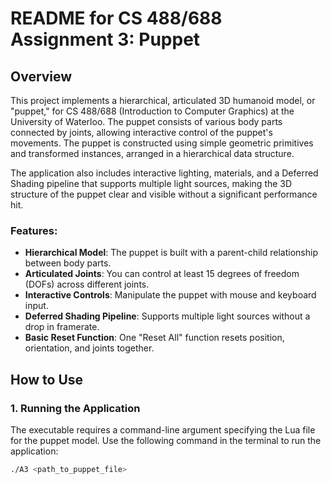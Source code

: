 # README for CS 488/688 Assignment 3: Puppet

## Overview
This project implements a hierarchical, articulated 3D humanoid model, or "puppet," for CS 488/688 (Introduction to Computer Graphics) at the University of Waterloo. The puppet consists of various body parts connected by joints, allowing interactive control of the puppet's movements. The puppet is constructed using simple geometric primitives and transformed instances, arranged in a hierarchical data structure.

The application also includes interactive lighting, materials, and a Deferred Shading pipeline that supports multiple light sources, making the 3D structure of the puppet clear and visible without a significant performance hit.

### Features:
- **Hierarchical Model**: The puppet is built with a parent-child relationship between body parts.
- **Articulated Joints**: You can control at least 15 degrees of freedom (DOFs) across different joints.
- **Interactive Controls**: Manipulate the puppet with mouse and keyboard input.
- **Deferred Shading Pipeline**: Supports multiple light sources without a drop in framerate.
- **Basic Reset Function**: One "Reset All" function resets position, orientation, and joints together.

## How to Use

### 1. Running the Application
The executable requires a command-line argument specifying the Lua file for the puppet model. Use the following command in the terminal to run the application:

```bash
./A3 <path_to_puppet_file>
